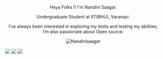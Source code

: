 <p align="center">Heya Folks !! I'm Nandini Saagar.<p/>
<p align="center">Undergraduate Student at IIT(BHU), Varanasi. <p/>
 <p align="center">I’ve always been interested in exploring my limits and testing my abilities, I’m also passionate about Open source.
<p/>
<p align="center"> <img src="https://komarev.com/ghpvc/?username=Nandinisaagar-s&label=Profile%20views&color=0e75b6&style=flat" alt=" Nandinisaagar" /> </p>
<img align="center" src="https://github-readme-stats.vercel.app/api/?username=Nandinisaagar&theme=dark" />
<img align="center" src="https://github-readme-stats.vercel.app/api/top-langs/?username=Nandinisaagar&theme=dark" />
<img align = "center" src="https://github-readme-streak-stats.herokuapp.com/?user=Nandinisaagar&theme=vision-friendly-dark" />
